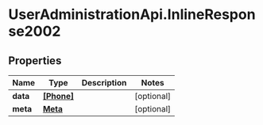 # UserAdministrationApi.InlineResponse2002

## Properties
Name | Type | Description | Notes
------------ | ------------- | ------------- | -------------
**data** | [**[Phone]**](Phone.md) |  | [optional] 
**meta** | [**Meta**](Meta.md) |  | [optional] 


